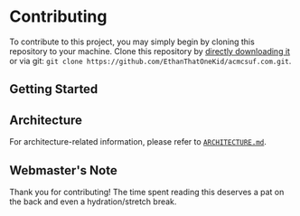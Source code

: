 # Contributing

To contribute to this project, you may simply begin by cloning this repository to your machine.
Clone this repository by [directly downloading it][ddl] or via git: `git clone https://github.com/EthanThatOneKid/acmcsuf.com.git`.

## Getting Started

## Architecture

For architecture-related information, please refer to [`ARCHITECTURE.md`](ARCHITECTURE.md).

## Webmaster's Note

Thank you for contributing!
The time spent reading this deserves a pat on the back and even a hydration/stretch break.

[ddl]: https://github.com/EthanThatOneKid/acmcsuf.com/archive/main.zip
[sapper_home]: https://sapper.svelte.dev/
[svelte_home]: https://svelte.dev/
[svelte_docs]: https://svelte.dev/docs/
